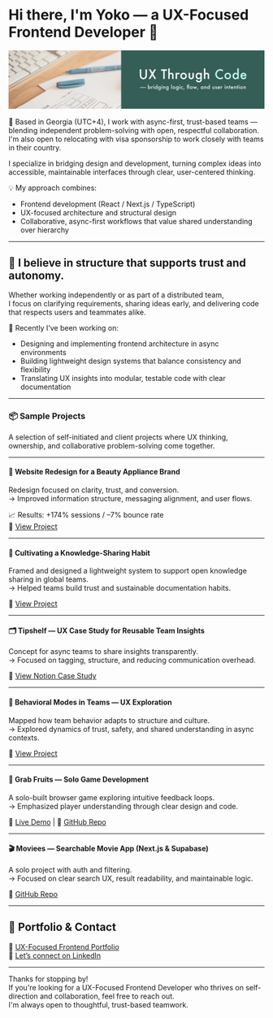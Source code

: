 # Hi there, I'm Yoko — a UX-Focused Frontend Developer 👋

![cover-image](./images/github-bg2.png)

🚀 Based in Georgia (UTC+4), I work with async-first, trust-based teams — blending independent problem-solving with open, respectful collaboration. I'm also open to relocating with visa sponsorship to work closely with teams in their country.

I specialize in bridging design and development, turning complex ideas into accessible, maintainable interfaces through clear, user-centered thinking.

💡 My approach combines:
- Frontend development (React / Next.js / TypeScript)
- UX-focused architecture and structural design
- Collaborative, async-first workflows that value shared understanding over hierarchy

---

## 🌿 I believe in structure that supports trust and autonomy.

Whether working independently or as part of a distributed team,  
I focus on clarifying requirements, sharing ideas early, and delivering code that respects users and teammates alike.

🧠 Recently I’ve been working on:
- Designing and implementing frontend architecture in async environments
- Building lightweight design systems that balance consistency and flexibility
- Translating UX insights into modular, testable code with clear documentation

---

### 📦 Sample Projects

A selection of self-initiated and client projects where UX thinking, ownership, and collaborative problem-solving come together.

---

#### 🧩 Website Redesign for a Beauty Appliance Brand  
Redesign focused on clarity, trust, and conversion.  
→ Improved information structure, messaging alignment, and user flows.

📈 Results: +174% sessions / –7% bounce rate  
🔗 [View Project](https://abiding-snap-e4c.notion.site/UX-Oriented-Website-Redesign-for-a-Beauty-Appliance-Brand-215994322fd581c9baa0c654756bc1c2)

---

#### 🧠 Cultivating a Knowledge-Sharing Habit  
Framed and designed a lightweight system to support open knowledge sharing in global teams.  
→ Helped teams build trust and sustainable documentation habits.

🔗 [View Project](https://abiding-snap-e4c.notion.site/Cultivating-a-Knowledge-Sharing-Habit-in-Global-Teams-215994322fd581d3816cfc814d16ca58?pvs=143)

---

#### 🗂️ Tipshelf — UX Case Study for Reusable Team Insights  
Concept for async teams to share insights transparently.  
→ Focused on tagging, structure, and reducing communication overhead.

🔗 [View Notion Case Study](https://abiding-snap-e4c.notion.site/Tipshelf-UX-Case-Study-215994322fd581be9112cd4174f4ae3d?pvs=143)

---

#### 🧃 Behavioral Modes in Teams — UX Exploration  
Mapped how team behavior adapts to structure and culture.  
→ Explored dynamics of trust, safety, and shared understanding in async contexts.

🔗 [View Project](https://abiding-snap-e4c.notion.site/Behavioral-Modes-in-Team-Contexts-215994322fd581509794c974e9772e9e)

---

#### 🍓 Grab Fruits — Solo Game Development  
A solo-built browser game exploring intuitive feedback loops.  
→ Emphasized player understanding through clear design and code.

🔗 [Live Demo](https://grab-fruits-yocosaka.netlify.app/) | 🔗 [GitHub Repo](https://github.com/yoko-vicky/Glab-Fruits)

---

#### 🎬 Moviees — Searchable Movie App (Next.js & Supabase)  
A solo project with auth and filtering.  
→ Focused on clear search UX, result readability, and maintainable logic.

🔗 [GitHub Repo](https://github.com/yoko-vicky/MyFavoriteMovies)

---

## 📘 Portfolio & Contact

🧭 [UX-Focused Frontend Portfolio](https://www.yokoworks.dev/)  
💬 [Let’s connect on LinkedIn](https://www.linkedin.com/in/yoko-vicky/)

---

Thanks for stopping by!  
If you're looking for a UX-Focused Frontend Developer who thrives on self-direction and collaboration, feel free to reach out.  
I'm always open to thoughtful, trust-based teamwork.

